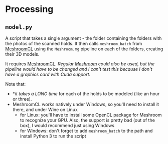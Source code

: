 # Processing

## `model.py`
A script that takes a single argument - the folder containing the folders with the photos of the scanned holds. It then calls `meshroom_batch` from [MeshroomCL](https://github.com/openphotogrammetry/meshroomcl) using the `Meshroom.mg` pipeline on each of the folders, creating their 3D models.

It requires [MeshroomCL](https://github.com/openphotogrammetry/meshroomcl). _Regular [Meshroom](https://github.com/alicevision/meshroom) could also be used, but the pipeline would have to be changed and I can't test this because I don't have a graphics card with Cuda support._

Note that:
- **it takes a LONG time* for each of the holds to be modeled (like an hour or three).
- MeshroomCL works natively under Windows, so you'll need to install it there, and under Wine on Linux
	- for Linux: you'll have to install some OpenCL package for Meshroom to recognize your GPU. Also, the support is pretty bad (out of the box), I would recommend just using Windows
	- for Windows: don't forget to add `meshroom_batch` to the path and install Python 3 to run the script
